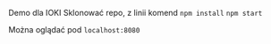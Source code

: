 Demo dla IOKI
Sklonować repo, z linii komend
`npm install`
`npm start`

Można oglądać pod `localhost:8080`